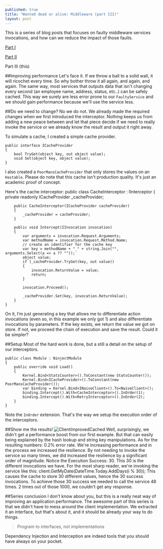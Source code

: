 ```yaml
---
published: true
title: "Wanted dead or alive: Middleware (part III)"
layout: post
---
```


This is a series of blog posts that focuses on faulty middleware services invocations, and how can we reduce the impact of those faults.

[Part I](http://www.kspace.pt/posts/wanted-dead-or-alive-middleware-part-i/)

[Part II](http://www.kspace.pt/posts/wanted-dead-or-alive-middleware-part-ii/)

Part III (this)

##Improving performance
Let's face it. If we throw a ball to a solid wall, it will ricochet every time. So why bother throw it all again, and again, and again.
The same way, most services that outputs data that isn't changing every second (an employee name, address, status, etc..) can be safely cached. This way we surely are less error prone to our `FaultyService` and we should gain performance because we'll use the service less.

##Do we need to change?
No we do not. We already made the required changes when we first introduced the interceptor.
Nothing keeps us from adding a new peace between and let that piece decide if we need to really invoke the service or we already know the result and output it right away.

To simulate a cache, I created a simple cache provider.

    public interface ICacheProvider
    {
        bool TryGet(object key, out object value);
        void Set(object key, object value);
    }
    
I also created a `PoorMansCacheProvider` that only stores the values on an `Hastable`. Please do note that this cache isn't production quality. It's just an academic proof of concept.

Here's the cache interceptor:
    public class CacheInterceptor : IInterceptor
    {
        private readonly ICacheProvider _cacheProvider;

        public CacheInterceptor(ICacheProvider cacheProvider)
        {
            _cacheProvider = cacheProvider;
        }

        public void Intercept(IInvocation invocation)
        {
            var arguments = invocation.Request.Arguments;
            var methodName = invocation.Request.Method.Name;
            // create an identifier for the cache key
            var key = methodName + "_" + string.Join("", arguments.Select(a => a ?? ""));  
            object value;
            if (_cacheProvider.TryGet(key, out value))
            {
                invocation.ReturnValue = value;
                return;
            }
            
            invocation.Proceed();

            _cacheProvider.Set(key, invocation.ReturnValue);
        }
    }
On it, I’m just generating a key that allows me to differentiate action invocations (even so, in this example we only got 1) and also differentiate invocations by parameters.
If the key exists, we return the value we got on store. If not, we proceed the chain of execution and save the result. Could it be simpler?


##Setup
Most of the hard work is done, but a still a detail on the setup of our interceptors.

    public class Module : NinjectModule
    {
        public override void Load()
        {
            Kernel.Bind<StatsCounter>().ToConstant(new StatsCounter());
            Kernel.Bind<ICacheProvider>().ToConstant(new PoorMansCacheProvider());
            var binding = Kernel.Bind<INaiveClient>().To<NaiveClient>();
            binding.Intercept().With<CacheInterceptor>().InOrder(1);
            binding.Intercept().With<RetryInterceptor>().InOrder(2);
        }
    }
Note the `InOrder` extension. That's the way we setup the execution order of the interceptors.

##Show me the results!
![ClientImprovedCached](http://i1299.photobucket.com/albums/ag77/kappyzor/Blog/ClientimprovedCached_zps5ba87cc2.png)
Well, surprisingly, we didn't get a performance boost from our first example. But that can easily being explained by the hash lookup and string key manipulations.
As for the resulting numbers:
0.2% error rate. We're increasing performance and in the process we increased the resilience. By not needing to invoke the service so many times, we did increased the resilience by a significant order of magnitude.
Notice the Execution Success: 30. This 30 is the different invocations we have. For the most sharp reader, we're invoking the service like this:
    client.GetMyDate(DateTime.Today.AddDays(i % 30));
This causes the cache to store 30 different values, hence the 30 success invocations.
To achieve those 30 success we needed to call the service 48 times.
2 times out of those 1000, we couldn't get any response.


##Series conclusion
I don't know about you, but this is a really neat way of improving an application performance.
The awesome part of this series is that we didn't have to mess around the client implementation. We extracted it an interface, but that's about it, and it should be already your way to do things. 
> Program to interfaces, not implementations

Dependency Injection and Interception are indeed tools that you should have always on your pocket.